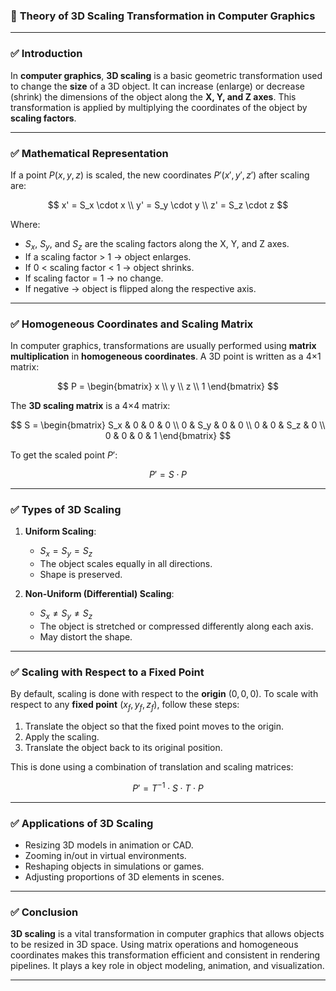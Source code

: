 ### 📘 **Theory of 3D Scaling Transformation in Computer Graphics**

---

### ✅ **Introduction**

In **computer graphics**, **3D scaling** is a basic geometric transformation used to change the **size** of a 3D object. It can increase (enlarge) or decrease (shrink) the dimensions of the object along the **X, Y, and Z axes**. This transformation is applied by multiplying the coordinates of the object by **scaling factors**.

---

### ✅ **Mathematical Representation**

If a point $P(x, y, z)$ is scaled, the new coordinates $P'(x', y', z')$ after scaling are:

$$
x' = S_x \cdot x \\
y' = S_y \cdot y \\
z' = S_z \cdot z
$$

Where:

* $S_x$, $S_y$, and $S_z$ are the scaling factors along the X, Y, and Z axes.
* If a scaling factor > 1 → object enlarges.
* If 0 < scaling factor < 1 → object shrinks.
* If scaling factor = 1 → no change.
* If negative → object is flipped along the respective axis.

---

### ✅ **Homogeneous Coordinates and Scaling Matrix**

In computer graphics, transformations are usually performed using **matrix multiplication** in **homogeneous coordinates**. A 3D point is written as a 4×1 matrix:

$$
P = \begin{bmatrix}
x \\
y \\
z \\
1
\end{bmatrix}
$$

The **3D scaling matrix** is a 4×4 matrix:

$$
S = \begin{bmatrix}
S_x & 0   & 0   & 0 \\
0   & S_y & 0   & 0 \\
0   & 0   & S_z & 0 \\
0   & 0   & 0   & 1
\end{bmatrix}
$$

To get the scaled point $P'$:

$$
P' = S \cdot P
$$

---

### ✅ **Types of 3D Scaling**

1. **Uniform Scaling**:

   * $S_x = S_y = S_z$
   * The object scales equally in all directions.
   * Shape is preserved.

2. **Non-Uniform (Differential) Scaling**:

   * $S_x \ne S_y \ne S_z$
   * The object is stretched or compressed differently along each axis.
   * May distort the shape.

---

### ✅ **Scaling with Respect to a Fixed Point**

By default, scaling is done with respect to the **origin** $(0, 0, 0)$.
To scale with respect to any **fixed point** $(x_f, y_f, z_f)$, follow these steps:

1. Translate the object so that the fixed point moves to the origin.
2. Apply the scaling.
3. Translate the object back to its original position.

This is done using a combination of translation and scaling matrices:

$$
P' = T^{-1} \cdot S \cdot T \cdot P
$$

---

### ✅ **Applications of 3D Scaling**

* Resizing 3D models in animation or CAD.
* Zooming in/out in virtual environments.
* Reshaping objects in simulations or games.
* Adjusting proportions of 3D elements in scenes.

---

### ✅ **Conclusion**

**3D scaling** is a vital transformation in computer graphics that allows objects to be resized in 3D space. Using matrix operations and homogeneous coordinates makes this transformation efficient and consistent in rendering pipelines. It plays a key role in object modeling, animation, and visualization.

---
